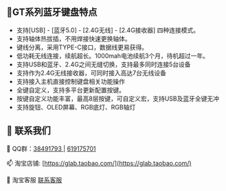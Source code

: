 🌱GT系列蓝牙键盘特点
------------

- 支持[USB] - [蓝牙5.0] - [2.4G无线] - [2.4G接收器] 四种连接模式。
- 支持轴体热拔插，不用焊接快速更换轴体。
- 键线分离，采用TYPE-C接口，数据线更易获得。
- 低功耗无线连接，续航超长。1000mah电池续航3个月，待机超过一年。
- 支持USB和蓝牙、2.4G之间无缝切换，支持最多同时连接5台设备
- 支持作为2.4G无线接收器，可同时接入高达7台无线设备
- 支持接入主机直接控制键盘相关功能操作
- 全键自定义，支持多平台更新配置按键。
- 按键自定义功能丰富，最高8层按键，可自定义宏，支持USB及蓝牙全键无冲
- 支持旋钮、OLED屏幕、RGB底灯、RGB轴灯

💬 <span id="联系我们">联系我们</span>
----------------

💬 QQ群：[38491793 ](https://jq.qq.com/?_wv=1027&k=wO76pWWU) | [619175701 ](https://jq.qq.com/?_wv=1027&k=PErENtHj)

📫 淘宝店铺: [https://glab.taobao.com/](https://glab.taobao.com/)

💬 淘宝客服 [联系客服](https://amos.alicdn.com/getcid.aw?site=cntaobao&uid=genokolar:售前)

<!--
**genokolar/genokolar** is a ✨ _special_ ✨ repository because its `README.md` (this file) appears on your GitHub profile.

Here are some ideas to get you started:

- 🔭 I’m currently working on ...
- 🌱 I’m currently learning ...
- 👯 I’m looking to collaborate on ...
- 🤔 I’m looking for help with ...
- 💬 Ask me about ...
- 📫 How to reach me: ...
- 😄 Pronouns: ...
- ⚡ Fun fact: ...
-->
